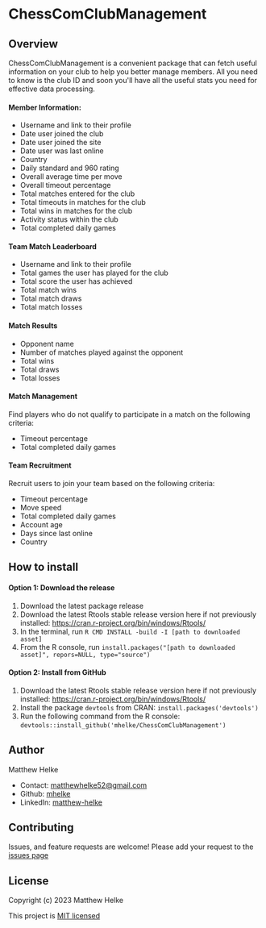# ChessComClubManagement

## Overview

ChessComClubManagement is a convenient package that can fetch useful information on your club to help you better manage members. All you need to know is the club ID and soon you'll have all the useful stats you need for effective data processing. 

#### Member Information:
  * Username and link to their profile
  * Date user joined the club
  * Date user joined the site
  * Date user was last online
  * Country
  * Daily standard and 960 rating
  * Overall average time per move
  * Overall timeout percentage
  * Total matches entered for the club
  * Total timeouts in matches for the club
  * Total wins in matches for the club
  * Activity status within the club
  * Total completed daily games

#### Team Match Leaderboard
  * Username and link to their profile
  * Total games the user has played for the club
  * Total score the user has achieved
  * Total match wins
  * Total match draws
  * Total match losses
  
#### Match Results
  * Opponent name
  * Number of matches played against the opponent
  * Total wins 
  * Total draws
  * Total losses

#### Match Management
Find players who do not qualify to participate in a match on the following criteria:
  * Timeout percentage
  * Total completed daily games
  
#### Team Recruitment
Recruit users to join your team based on the following criteria:
  * Timeout percentage
  * Move speed
  * Total completed daily games
  * Account age
  * Days since last online
  * Country
  
## How to install

#### Option 1: Download the release

1. Download the latest package release
2. Download the latest Rtools stable release version here if not previously installed: https://cran.r-project.org/bin/windows/Rtools/
3. In the terminal, run `R CMD INSTALL -build -I [path to downloaded asset]`
4. From the R console, run `install.packages("[path to downloaded asset]", repors=NULL, type="source")`

#### Option 2: Install from GitHub

1. Download the latest Rtools stable release version here if not previously installed: https://cran.r-project.org/bin/windows/Rtools/
2. Install the package `devtools` from CRAN: `install.packages('devtools')`
3. Run the following command from the R console: `devtools::install_github('mhelke/ChessComClubManagement')`

## Author

Matthew Helke

* Contact: [matthewhelke52@gmail.com](mailto:matthewhelke52@gmail.com)
* Github: [mhelke](https://github.com/mhelke)
* LinkedIn: [matthew-helke](https://www.linkedin.com/in/matthew-helke)

## Contributing

Issues, and feature requests are welcome!
Please add your request to the [issues page](https://github.com/mhelke/ChessComClubManagement/issues)

## License

Copyright (c) 2023 Matthew Helke

This project is [MIT licensed](https://github.com/mhelke/ChessComClubManagement/blob/master/LICENSE.md)
